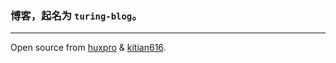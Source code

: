 ### 博客，起名为 `turing-blog`。

---

Open source from [huxpro](https://github.com/Huxpro/huxpro.github.io) & [kitian616](https://github.com/kitian616/kitian616.github.io).
